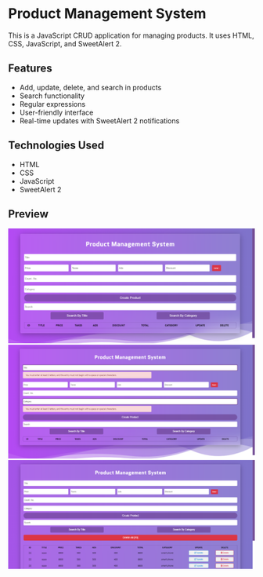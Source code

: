 # Product Management System

This is a JavaScript CRUD application for managing products. It uses HTML, CSS, JavaScript, and SweetAlert 2.


## Features

- Add, update, delete, and search in products
- Search functionality
- Regular expressions 
- User-friendly interface
- Real-time updates with SweetAlert 2 notifications


## Technologies Used

- HTML
- CSS
- JavaScript
- SweetAlert 2


## Preview

![Preview Image 1](preview/preview1.png)
![Preview Image 2](preview/preview2.png)
![Preview Image 3](preview/preview3.png)
